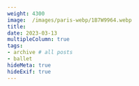 ```yaml
---
weight: 4300
image:  /images/paris-webp/1B7W9964.webp
title:
date: 2023-03-13
multipleColumn: true
tags:
- archive # all posts
- ballet
hideMeta: true
hideExif: true
---
```


